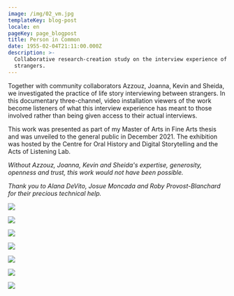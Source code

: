 ```yaml
---
image: /img/02_vm.jpg
templateKey: blog-post
locale: en
pageKey: page_blogpost
title: Person in Common
date: 1955-02-04T21:11:00.000Z
description: >-
  Collaborative research-creation study on the interview experience of
  strangers.
---
```

Together with community collaborators Azzouz, Joanna, Kevin and Sheida, we investigated the practice of life story interviewing between strangers. In this documentary three-channel, video installation viewers of the work become listeners of what this interview experience has meant to those involved rather than being given access to their actual interviews.

This work was presented as part of my Master of Arts in Fine Arts thesis and was unveiled to the general public in December 2021. The exhibition was hosted by the Centre for Oral History and Digital Storytelling and the Acts of Listening Lab.

_Without Azzouz, Joanna, Kevin and Sheida's expertise, generosity, openness and trust, this work would not have been possible._

_Thank you to Alana DeVito, Josue Moncada and Roby Provost-Blanchard for their precious technical help._  

![](/img/screen-shot-2021-11-07-at-6.50.53-pm.jpeg)

![](/img/screen-shot-2022-01-25-at-12.31.06-pm.jpeg)

![](/img/screen-shot-2021-11-07-at-6.57.39-pm.jpeg)

![](/img/screen-shot-2022-01-25-at-12.32.34-pm.jpeg)

![](/img/screen-shot-2022-01-25-at-12.12.38-pm.jpeg)

![](/img/screen-shot-2021-11-08-at-5.56.40-pm.jpeg)

![](/img/person_in_common_veronica_mockler_event_green_in.jpeg)
